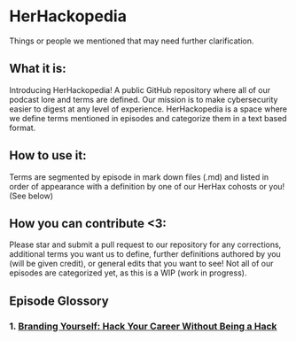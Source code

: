 # HerHackopedia 
Things or people we mentioned that may need further clarification.

## What it is:
Introducing HerHackopedia! A public GitHub repository where all of our podcast lore and terms are defined. Our mission is to make cybersecurity easier to digest at any level of experience. HerHackopedia is a space where we define terms mentioned in episodes and categorize them in a text based format. 

## How to use it:
Terms are segmented by episode in mark down files (.md) and listed in order of appearance with a definition by one of our HerHax cohosts or you! (See below) 

## How you can contribute <3:
Please star and submit a pull request to our repository for any corrections, additional terms you want us to define, further definitions authored by you (will be given credit), or general edits that you want to see! Not all of our episodes are categorized yet, as this is a WIP (work in progress). 

## Episode Glossory
### 1. [Branding Yourself: Hack Your Career Without Being a Hack](BrandingYourself_Hack_Your_Career_Without_Being_a_Hack.md)
